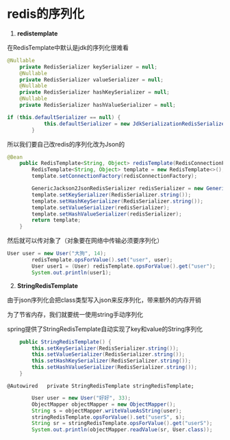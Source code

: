 # redis的序列化

1. **redistemplate**

 在RedisTemplate中默认是jdk的序列化很难看

```java
@Nullable
    private RedisSerializer keySerializer = null;
    @Nullable
    private RedisSerializer valueSerializer = null;
    @Nullable
    private RedisSerializer hashKeySerializer = null;
    @Nullable
    private RedisSerializer hashValueSerializer = null;
```

```java
if (this.defaultSerializer == null) {
            this.defaultSerializer = new JdkSerializationRedisSerializer(this.classLoader != null ? this.classLoader : this.getClass().getClassLoader());
        }
```

所以我们要自己改redis的序列化改为Json的

```java
@Bean
    public RedisTemplate<String, Object> redisTemplate(RedisConnectionFactory redisConnectionFactory){
        RedisTemplate<String, Object> template = new RedisTemplate<>();
        template.setConnectionFactory(redisConnectionFactory);

        GenericJackson2JsonRedisSerializer redisSerializer = new GenericJackson2JsonRedisSerializer();
        template.setKeySerializer(RedisSerializer.string());
        template.setHashKeySerializer(RedisSerializer.string());
        template.setValueSerializer(redisSerializer);
        template.setHashValueSerializer(redisSerializer);
        return template;
    }
```

然后就可以传对象了（对象要在网络中传输必须要序列化）

```java
User user = new User("大狗", 14);
        redisTemplate.opsForValue().set("user", user);
        User user1 = (User) redisTemplate.opsForValue().get("user");
        System.out.println(user1);
```

2. **StringRedisTemplate**

由于json序列化会把class类型写入json来反序列化，带来额外的内存开销

为了节省内存，我们就要统一使用string手动序列化

spring提供了StringRedisTemplate自动实现了key和value的String序列化

```java
    public StringRedisTemplate() {
        this.setKeySerializer(RedisSerializer.string());
        this.setValueSerializer(RedisSerializer.string());
        this.setHashKeySerializer(RedisSerializer.string());
        this.setHashValueSerializer(RedisSerializer.string());
    }
```

`@Autowired  
private StringRedisTemplate stringRedisTemplate;`

```java
        User user = new User("好好", 33);
        ObjectMapper objectMapper = new ObjectMapper();
        String s = objectMapper.writeValueAsString(user);
        stringRedisTemplate.opsForValue().set("userS", s);
        String sr = stringRedisTemplate.opsForValue().get("userS");
        System.out.println(objectMapper.readValue(sr, User.class));
```


